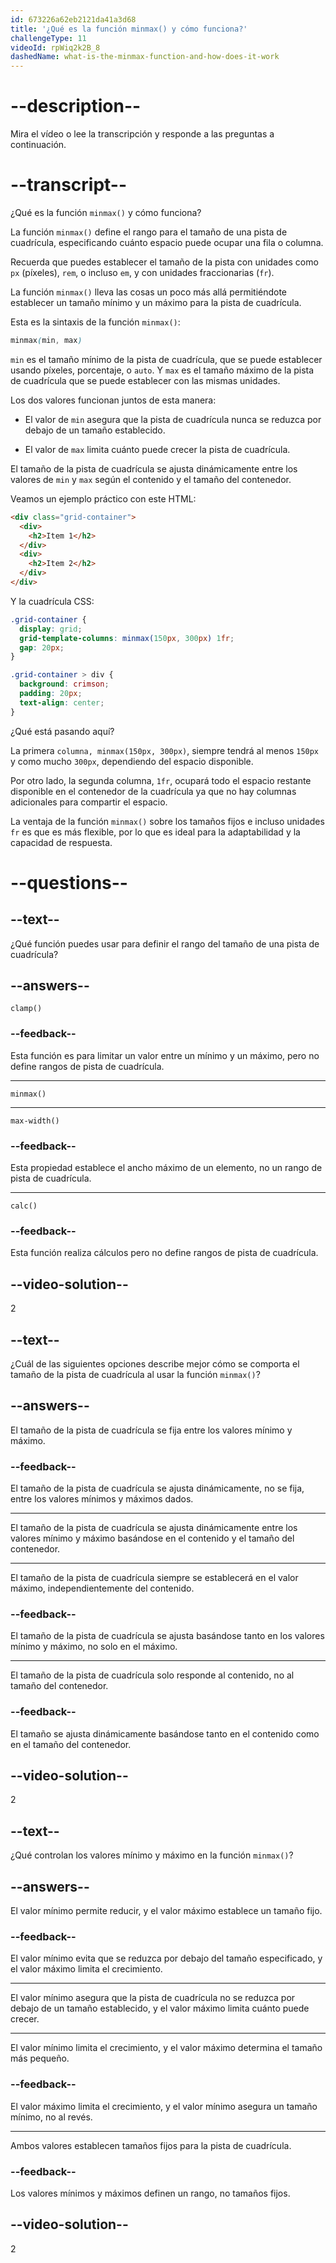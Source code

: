 ```yaml
---
id: 673226a62eb2121da41a3d68
title: '¿Qué es la función minmax() y cómo funciona?'
challengeType: 11
videoId: rpWiq2k2B_8
dashedName: what-is-the-minmax-function-and-how-does-it-work
---
```


# --description--

Mira el vídeo o lee la transcripción y responde a las preguntas a continuación.

# --transcript--

¿Qué es la función `minmax()` y cómo funciona?

La función `minmax()` define el rango para el tamaño de una pista de cuadrícula, especificando cuánto espacio puede ocupar una fila o columna.

Recuerda que puedes establecer el tamaño de la pista con unidades como `px` (píxeles), `rem`, o incluso `em`, y con unidades fraccionarias (`fr`).

La función `minmax()` lleva las cosas un poco más allá permitiéndote establecer un tamaño mínimo y un máximo para la pista de cuadrícula.

Esta es la sintaxis de la función `minmax()`:

```css
minmax(min, max)
```

`min` es el tamaño mínimo de la pista de cuadrícula, que se puede establecer usando píxeles, porcentaje, o `auto`. Y `max` es el tamaño máximo de la pista de cuadrícula que se puede establecer con las mismas unidades.

Los dos valores funcionan juntos de esta manera:

- El valor de `min` asegura que la pista de cuadrícula nunca se reduzca por debajo de un tamaño establecido.

- El valor de `max` limita cuánto puede crecer la pista de cuadrícula.

El tamaño de la pista de cuadrícula se ajusta dinámicamente entre los valores de `min` y `max` según el contenido y el tamaño del contenedor.

Veamos un ejemplo práctico con este HTML:

```html
<div class="grid-container">
  <div>
    <h2>Item 1</h2>
  </div>
  <div>
    <h2>Item 2</h2>
  </div>
</div>
```

Y la cuadrícula CSS:

```css
.grid-container {
  display: grid;
  grid-template-columns: minmax(150px, 300px) 1fr;
  gap: 20px;
}

.grid-container > div {
  background: crimson;
  padding: 20px;
  text-align: center;
}
```

¿Qué está pasando aquí? 

La primera `columna, minmax(150px, 300px)`, siempre tendrá al menos `150px` y como mucho `300px`, dependiendo del espacio disponible.

Por otro lado, la segunda columna, `1fr`, ocupará todo el espacio restante disponible en el contenedor de la cuadrícula ya que no hay columnas adicionales para compartir el espacio.

La ventaja de la función `minmax()` sobre los tamaños fijos e incluso unidades `fr` es que es más flexible, por lo que es ideal para la adaptabilidad y la capacidad de respuesta.

# --questions--

## --text--

¿Qué función puedes usar para definir el rango del tamaño de una pista de cuadrícula?

## --answers--

`clamp()`

### --feedback--

Esta función es para limitar un valor entre un mínimo y un máximo, pero no define rangos de pista de cuadrícula.

---

`minmax()`

---

`max-width()`

### --feedback--

Esta propiedad establece el ancho máximo de un elemento, no un rango de pista de cuadrícula.

---

`calc()`

### --feedback--

Esta función realiza cálculos pero no define rangos de pista de cuadrícula.

## --video-solution--

2

## --text--

¿Cuál de las siguientes opciones describe mejor cómo se comporta el tamaño de la pista de cuadrícula al usar la función `minmax()`?

## --answers--

El tamaño de la pista de cuadrícula se fija entre los valores mínimo y máximo.

### --feedback--

El tamaño de la pista de cuadrícula se ajusta dinámicamente, no se fija, entre los valores mínimos y máximos dados.

---

El tamaño de la pista de cuadrícula se ajusta dinámicamente entre los valores mínimo y máximo basándose en el contenido y el tamaño del contenedor.

---

El tamaño de la pista de cuadrícula siempre se establecerá en el valor máximo, independientemente del contenido.

### --feedback--

El tamaño de la pista de cuadrícula se ajusta basándose tanto en los valores mínimo y máximo, no solo en el máximo.

---

El tamaño de la pista de cuadrícula solo responde al contenido, no al tamaño del contenedor.

### --feedback--

El tamaño se ajusta dinámicamente basándose tanto en el contenido como en el tamaño del contenedor.

## --video-solution--

2

## --text--

¿Qué controlan los valores mínimo y máximo en la función `minmax()`?

## --answers--

El valor mínimo permite reducir, y el valor máximo establece un tamaño fijo.

### --feedback--

El valor mínimo evita que se reduzca por debajo del tamaño especificado, y el valor máximo limita el crecimiento.

---

El valor mínimo asegura que la pista de cuadrícula no se reduzca por debajo de un tamaño establecido, y el valor máximo limita cuánto puede crecer.

---

El valor mínimo limita el crecimiento, y el valor máximo determina el tamaño más pequeño.

### --feedback--

El valor máximo limita el crecimiento, y el valor mínimo asegura un tamaño mínimo, no al revés.

---

Ambos valores establecen tamaños fijos para la pista de cuadrícula.

### --feedback--

Los valores mínimos y máximos definen un rango, no tamaños fijos.

## --video-solution--

2
